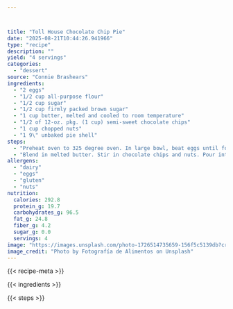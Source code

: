 ```yaml
---



title: "Toll House Chocolate Chip Pie"
date: "2025-08-21T10:44:26.941966"
type: "recipe"
description: ""
yield: "4 servings"
categories:
  - "dessert"
source: "Connie Brashears"
ingredients:
  - "2 eggs"
  - "1/2 cup all-purpose flour"
  - "1/2 cup sugar"
  - "1/2 cup firmly packed brown sugar"
  - "1 cup butter, melted and cooled to room temperature"
  - "1/2 of 12-oz. pkg. (1 cup) semi-sweet chocolate chips"
  - "1 cup chopped nuts"
  - "1 9\" unbaked pie shell"
steps:
  - "Preheat oven to 325 degree oven. In large bowl, beat eggs until foamy. Add flour, sugar and brown sugar; beta until well blended."
  - "Blend in melted butter. Stir in chocolate chips and nuts. Pour into pie shell. Bake at 325 degrees for 1 hour. Serve warm with whipped cream or ice cream, if desired. Makes one pie. Recipe may be doubled. Bake two pies, freeze one for later use."
allergens:
  - "dairy"
  - "eggs"
  - "gluten"
  - "nuts"
nutrition:
  calories: 292.8
  protein_g: 19.7
  carbohydrates_g: 96.5
  fat_g: 24.8
  fiber_g: 4.2
  sugar_g: 0.0
  servings: 4
image: "https://images.unsplash.com/photo-1726514735659-156f5c5139db?crop=entropy&cs=tinysrgb&fit=max&fm=jpg&ixid=M3w3OTQ5MzV8MHwxfHNlYXJjaHwxfHx0b2xsJTIwaG91c2UlMjBjaG9jb2xhdGUlMjBjaGlwJTIwcGllJTIwZm9vZCUyMGRlc3NlcnR8ZW58MXwwfHx8MTc1NTgwNDYxNnww&ixlib=rb-4.1.0&q=80&w=1080"
image_credit: "Photo by Fotografía de Alimentos on Unsplash"
---
```


{{< recipe-meta >}}

{{< ingredients >}}

{{< steps >}}
